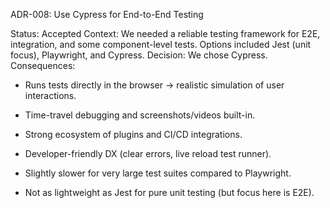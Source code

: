 ADR-008: Use Cypress for End-to-End Testing

Status: Accepted
Context: We needed a reliable testing framework for E2E, integration, and some component-level tests. Options included Jest (unit focus), Playwright, and Cypress.
Decision: We chose Cypress.
Consequences:

- Runs tests directly in the browser → realistic simulation of user interactions.

- Time-travel debugging and screenshots/videos built-in.

- Strong ecosystem of plugins and CI/CD integrations.

- Developer-friendly DX (clear errors, live reload test runner).

- Slightly slower for very large test suites compared to Playwright.

- Not as lightweight as Jest for pure unit testing (but focus here is E2E).
